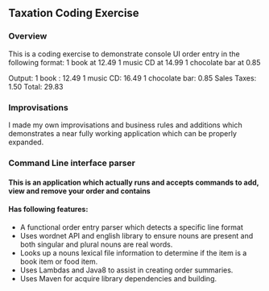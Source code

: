 ## Taxation Coding Exercise

### Overview
This is a coding exercise to demonstrate console UI order entry in the following format:
1 book at 12.49
1 music CD at 14.99
1 chocolate bar at 0.85

Output:
1 book : 12.49
1 music CD: 16.49
1 chocolate bar: 0.85
Sales Taxes: 1.50
Total: 29.83

### Improvisations
I made my own improvisations and business rules and additions which demonstrates a near fully working application
which can be properly expanded.

### Command Line interface parser
#### This is an application which actually runs and accepts commands to add, view and remove your order and contains
#### Has following features:
- A functional order entry parser which detects a specific line format
- Uses wordnet API and english library to ensure nouns are present and both singular and plural nouns are real words.
- Looks up a nouns lexical file information to determine if the item is a book item or food item.
- Uses Lambdas and Java8 to assist in creating order summaries.
- Uses Maven for acquire library dependencies and building.
